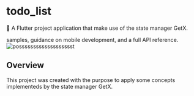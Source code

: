 # todo_list

🚀 A Flutter project application that make use of the state manager GetX.


samples, guidance on mobile development, and a full API reference.
![possssssssssssssssssst](https://user-images.githubusercontent.com/74112689/99798373-33f4b880-2b31-11eb-97b3-e568439c26bd.jpg)



## Overview
This project was created with the purpose to apply some concepts implementeds by the state manager GetX. 



